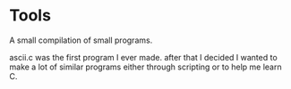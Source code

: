 # Tools
A small compilation of small programs.

ascii.c was the first program I ever made.
after that I decided I wanted to make a lot of similar programs either through scripting or to help me learn C.
